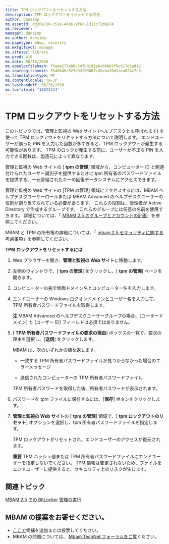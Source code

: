 ```yaml
---
title: TPM ロックアウトをリセットする方法
description: TPM ロックアウトをリセットする方法
author: dansimp
ms.assetid: dd20a728-c52e-48e6-9f6c-1311c71dee74
ms.reviewer: ''
manager: dansimp
ms.author: dansimp
ms.pagetype: mdop, security
ms.mktglfcycl: manage
ms.sitesec: library
ms.prod: w10
ms.date: 06/16/2016
ms.openlocfilehash: f5aea277e80c54fb01d1a6c00b62f0c617d1ad12
ms.sourcegitcommit: 354664bc527d93f80687cd2eba70d1eea024c7c3
ms.translationtype: MT
ms.contentlocale: ja-JP
ms.lasthandoff: 06/26/2020
ms.locfileid: "10823324"
---
```

# TPM ロックアウトをリセットする方法


このトピックでは、管理と監視の Web サイト (ヘルプデスクとも呼ばれます) を使って TPM ロックアウトをリセットする方法について説明します。 エンドユーザーが誤った PIN を入力した回数が多すぎると、TPM ロックアウトが発生する可能性があります。 TPM のロックが発生する前に、ユーザーが不正な PIN を入力できる回数は、製造元によって異なります。

管理と監視の Web サイトの [ **tpm の管理**] 領域から、コンピューター ID と関連付けられたユーザー識別子を提供するときに tpm 所有者のパスワードファイルを提供する、一元管理されたキーの回復データシステムにアクセスできます。

管理と監視の Web サイトの [TPM の管理] 領域にアクセスするには、MBAM ヘルプデスクユーザーロールまたは MBAM Advanced のヘルプデスクユーザーの役割が割り当てられている必要があります。 これらの役割は、管理者が Active Directory で作成するグループです。 これらのグループには任意の名前を使用できます。 詳細については、「 [MBAM 2.5 のグループとアカウントの計画](planning-for-mbam-25-groups-and-accounts.md#bkmk-helpdesk-roles)」を参照してください。

MBAM と TPM の所有権の詳細については、「 [mbam 2.5 セキュリティに関する考慮事項](mbam-25-security-considerations.md#bkmk-tpm)」を参照してください。

**TPM ロックアウトをリセットするには**

1.  Web ブラウザーを開き、**管理と監視の Web サイト**に移動します。

2.  左側のウィンドウで、[ **tpm の管理**] をクリックし、[ **tpm の管理**] ページを開きます。

3.  コンピューターの完全修飾ドメイン名とコンピューター名を入力します。

4.  エンドユーザーの Windows ログオンドメインとユーザー名を入力して、TPM 所有者パスワードファイルを取得します。

    **注** MBAM Advanced のヘルプデスクユーザーグループの場合、[ユーザードメイン] と [ユーザー ID] フィールドは必須ではありません。

     

5.  [ **TPM 所有者パスワードファイルの要求の理由**] ボックスの一覧で、要求の理由を選択し、[**送信**] をクリックします。

    MBAM は、次のいずれかの値を返します。

    -   一致する TPM 所有者パスワードファイルが見つからなかった場合のエラーメッセージ

    -   送信されたコンピューターの TPM 所有者パスワードファイル

    TPM 所有者パスワードを取得した後、所有者パスワードが表示されます。

6.  パスワードを tpm ファイルに保存するには、[**保存**] ボタンをクリックします。

7.  **管理と監視の Web サイト**の [ **tpm の管理**] 領域で、[ **tpm ロックアウトのリセット**] オプションを選択し、tpm 所有者パスワードファイルを指定します。

    TPM ロックアウトがリセットされ、エンドユーザーのアクセスが復元されます。

    **重要** TPM ハッシュ値または TPM 所有者パスワードファイルにエンドユーザーを指定しないでください。 TPM 情報は変更されないため、ファイルをエンドユーザーに提供すると、セキュリティ上のリスクが生じます。

     



## 関連トピック


[MBAM 2.5 での BitLocker 管理の実行](performing-bitlocker-management-with-mbam-25.md)

 

## MBAM の提案をお寄せください。
- [ここで](http://mbam.uservoice.com/forums/268571-microsoft-bitlocker-administration-and-monitoring)候補を追加または投票してください。 
- MBAM の問題については、 [Mbam TechNet フォーラムをご覧](https://social.technet.microsoft.com/Forums/home?forum=mdopmbam)ください。 





